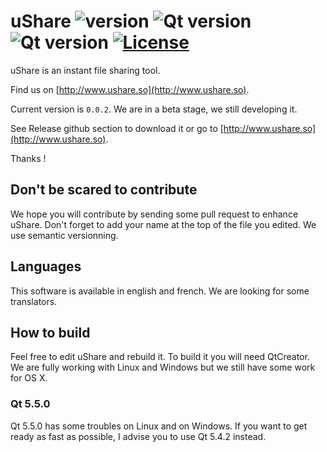 # uShare ![version](https://img.shields.io/badge/version-0.0.2-green.svg?style=flat) ![Qt version](https://img.shields.io/badge/Qt-5.4.2-blue.svg?style=flat) ![Qt version](https://img.shields.io/badge/Qt-5.5.0-blue.svg?style=flat) [![License](https://img.shields.io/badge/License-GNU%20GPL%203-blue.svg?style=flat)](LICENSE)
uShare is an instant file sharing tool.

Find us on [http://www.ushare.so](http://www.ushare.so).

Current version is `0.0.2`. We are in a beta stage, we still developing it.

See Release github section to download it or go to [http://www.ushare.so](http://www.ushare.so).

Thanks !

## Don't be scared to contribute
We hope you will contribute by sending some pull request to enhance uShare. Don't forget to add your name at the top of the file you edited. We use semantic versionning.

## Languages
This software is available in english and french. We are looking for some translators.

## How to build
Feel free to edit uShare and rebuild it. To build it you will need QtCreator. We are fully working with Linux and Windows but we still have some work for OS X.

### Qt 5.5.0
Qt 5.5.0 has some troubles on Linux and on Windows. If you want to get ready as fast as possible, I advise you to use Qt 5.4.2 instead.

